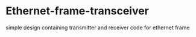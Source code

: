 # Ethernet-frame-transceiver
simple design containing transmitter and receiver code for ethernet frame
